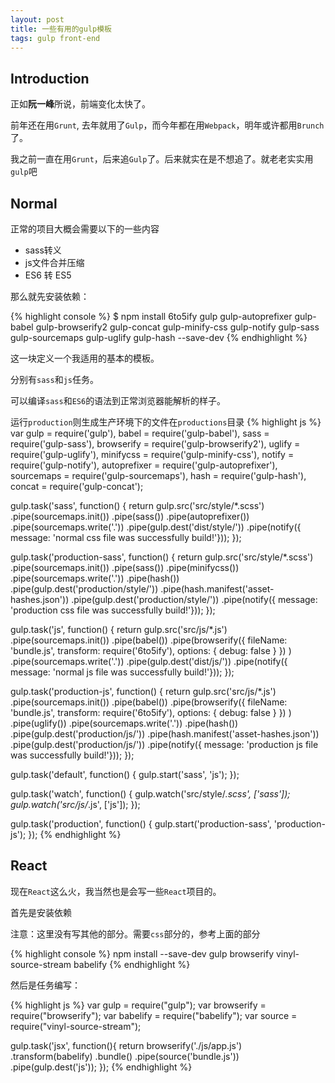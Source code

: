 ```yaml
---
layout: post
title: 一些有用的gulp模板
tags: gulp front-end
---
```


## Introduction

正如**阮一峰**所说，前端变化太快了。

前年还在用`Grunt`, 去年就用了`Gulp`，而今年都在用`Webpack`，明年或许都用`Brunch`了。

我之前一直在用`Grunt`，后来追`Gulp`了。后来就实在是不想追了。就老老实实用`gulp`吧

## Normal

正常的项目大概会需要以下的一些内容

* sass转义
* js文件合并压缩
* ES6 转 ES5

那么就先安装依赖：

{% highlight console %}
$ npm install 6to5ify gulp gulp-autoprefixer gulp-babel gulp-browserify2 gulp-concat gulp-minify-css gulp-notify gulp-sass gulp-sourcemaps gulp-uglify gulp-hash --save-dev
{% endhighlight %}

这一块定义一个我适用的基本的模板。

分别有`sass`和`js`任务。

可以编译`sass`和`ES6`的语法到正常浏览器能解析的样子。

运行`production`则生成生产环境下的文件在`productions`目录
{% highlight js %}
var gulp = require('gulp'),
    babel = require('gulp-babel'),
    sass = require('gulp-sass'),
    browserify = require('gulp-browserify2'),
    uglify = require('gulp-uglify'),
    minifycss = require('gulp-minify-css'),
    notify = require('gulp-notify'),
    autoprefixer = require('gulp-autoprefixer'),
    sourcemaps = require('gulp-sourcemaps'),
    hash = require('gulp-hash'),
    concat = require('gulp-concat');

gulp.task('sass', function() {
  return gulp.src('src/style/*.scss')
        .pipe(sourcemaps.init())
        .pipe(sass())
        .pipe(autoprefixer())
        .pipe(sourcemaps.write('.'))
        .pipe(gulp.dest('dist/style/'))
        .pipe(notify({ message: 'normal css file was successfully build!'}));
});

gulp.task('production-sass', function() {
  return gulp.src('src/style/*.scss')
        .pipe(sourcemaps.init())
        .pipe(sass())
        .pipe(minifycss())
        .pipe(sourcemaps.write('.'))
        .pipe(hash())
        .pipe(gulp.dest('production/style/'))
        .pipe(hash.manifest('asset-hashes.json')) 
        .pipe(gulp.dest('production/style/'))
        .pipe(notify({ message: 'production css file was successfully build!'}));
});

gulp.task('js', function() {
  return gulp.src('src/js/*.js')
        .pipe(sourcemaps.init())
        .pipe(babel())
        .pipe(browserify({
          fileName: 'bundle.js',
          transform: require('6to5ify'),
          options: {
            debug: false
          }
        })
        )
        .pipe(sourcemaps.write('.'))
        .pipe(gulp.dest('dist/js/'))
        .pipe(notify({ message: 'normal js file was successfully build!'}));
});

gulp.task('production-js', function() {
  return gulp.src('src/js/*.js')
        .pipe(sourcemaps.init())
        .pipe(babel())
        .pipe(browserify({
          fileName: 'bundle.js',
          transform: require('6to5ify'),
          options: {
            debug: false
          }
        })
        )
        .pipe(uglify())
        .pipe(sourcemaps.write('.'))
        .pipe(hash())
        .pipe(gulp.dest('production/js/'))
        .pipe(hash.manifest('asset-hashes.json')) 
        .pipe(gulp.dest('production/js/'))
        .pipe(notify({ message: 'production js file was successfully build!'}));
});

gulp.task('default', function() {
  gulp.start('sass', 'js');
});

gulp.task('watch', function() {
  gulp.watch('src/style/*.scss', ['sass']);
  gulp.watch('src/js/*.js', ['js']);
});

gulp.task('production', function() {
  gulp.start('production-sass', 'production-js');
});
{% endhighlight %}

## React

现在`React`这么火，我当然也是会写一些`React`项目的。

首先是安装依赖

注意：这里没有写其他的部分。需要`css`部分的，参考上面的部分

{% highlight console %}
npm install --save-dev gulp browserify vinyl-source-stream babelify
{% endhighlight %}

然后是任务编写：

{% highlight js %}
var gulp = require("gulp");
var browserify = require("browserify");
var babelify = require("babelify");
var source = require("vinyl-source-stream");

gulp.task('jsx', function(){
  return browserify('./js/app.js')
         .transform(babelify)
         .bundle()
         .pipe(source('bundle.js'))
         .pipe(gulp.dest('js'));
});
{% endhighlight %}